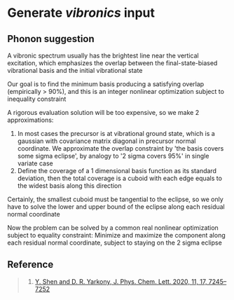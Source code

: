 # Generate *vibronics* input

## Phonon suggestion
A vibronic spectrum usually has the brightest line near the vertical excitation, which emphasizes the overlap between the final-state-biased vibrational basis and the initial vibrational state

Our goal is to find the minimum basis producing a satisfying overlap (empirically > 90%), and this is an integer nonlinear optimization subject to inequality constraint

A rigorous evaluation solution will be too expensive, so we make 2 approximations:
1. In most cases the precursor is at vibrational ground state, which is a gaussian with covariance matrix diagonal in precursor normal coordinate. We approximate the overlap constraint by 'the basis covers some sigma eclipse', by analogy to '2 sigma covers 95%' in single variate case
2. Define the coverage of a 1 dimensional basis function as its standard deviation, then the total coverage is a cuboid with each edge equals to the widest basis along this direction

Certainly, the smallest cuboid must be tangential to the eclipse, so we only have to solve the lower and upper bound of the eclipse along each residual normal coordinate

Now the problem can be solved by a common real nonlinear optimization subject to equality constraint: Minimize and maximize the component along each residual normal coordinate, subject to staying on the 2 sigma eclipse

## Reference
> 1. [Y. Shen and D. R. Yarkony, J. Phys. Chem. Lett. 2020, 11, 17, 7245–7252](https://doi.org/10.1021/acs.jpclett.0c02199)